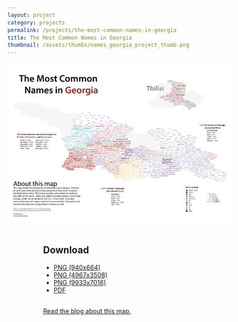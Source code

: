 ```yaml
---
layout: project
category: projects
permalink: /projects/the-most-common-names-in-georgia
title: The Most Common Names in Georgia
thumbnail: /assets/thumbs/names_georgia_project_thumb.png
---
```



<img src="/assets/images/georgia_name_map/Georgia_Name_Map_web.png" width="940" style="margin-top:0px;">

<div style="margin-left: 80px; margin-top: 50px;">
<h2>Download</h2>
<ul>
	<li><a href="/assets/images/georgia_name_map/Georgia_Name_Map_web.png" target="blank">PNG (940x664)</a></li>
	<li><a href="/assets/images/georgia_name_map/Georgia_Name_Map_medium.png" target="blank">PNG (4967x3508)</a></li>
	<li><a href="/assets/images/georgia_name_map/Georgia_Name_Map_big.png" target="blank">PNG (9933x7016)</a></li>
	<li><a href="/assets/images/georgia_name_map/Georgia_Name_Map.pdf" target="blank">PDF</a></li>
</ul>

<div style="margin-top: 30px; margin-left: 0px;">
	<a href="{{ site.baseurl }}/blog/the_most_common_names_in_georgia/">Read the blog about this map.</a>
</div>

</div>